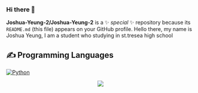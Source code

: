 ### Hi there 👋

**Joshua-Yeung-2/Joshua-Yeung-2** is a ✨ _special_ ✨ repository because its `README.md` (this file) appears on your GitHub profile.
Hello there, my name is Joshua Yeung, I am a student who studying in st.tresea high school 

## ✍ Programming Languages

<p>
  <a href="https://github.com/search?q=user%3AMr-Coxall+language%3Apython"><img alt="Python" src="https://img.shields.io/badge/Python-14354C.svg?logo=python&logoColor=white"></a>
  
  
  <div align="center">
<img src="https://c.tenor.com/3fAZZncIHDQAAAAC/smile-anime.gif">

